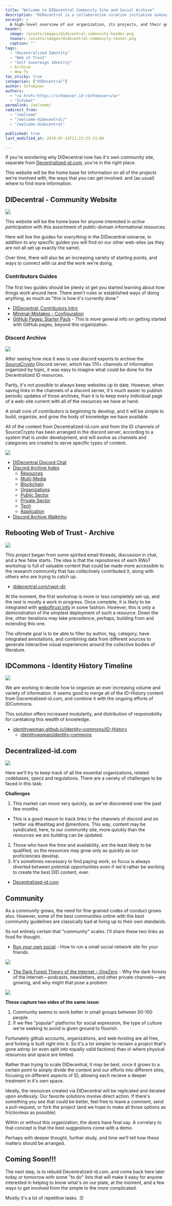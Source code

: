 ```yaml
---
title: "Welcome to DIDecentral Community Site and Social Archive"
description: "DIDecentral is a collaborative curation initiative aiming to create quality educational content related to Decentralized Identity: Principles, Specs, Code and Initiatives."
excerpt: >
  A high-level overview of our organization, its projects, and their general state of development.
header:
  image: /assets/images/didecentral-community-header.png
  teaser: /assets/images/didecentral-community-teaser.png
  caption: ""
tags: 
  - "Decentralized Identity"
  - "Web of Trust"
  - "Self Sovereign Identity"
  - Archive
  - How-To
toc_sticky: true
categories: ["DIDecentral"]
author: Infominer
authors: 
  - "<a href='https://infominer.id'>Infominer</a>"
  - "Infobot"
permalink: /welcome/
redirect_from:
  - "/welcome"
  - "/welcome-didecentral/"
  - "/welcome-didecentral"

published: true
last_modified_at: 2019-07-14T11:22:33-23:00

---
```


<!--this comment is for demonstration purposes https://didecentral.com/contributors-quickstart/ -->

If you're wondering why DIDecentral now has it's own community site, separate from [Decentralized-id.com](https://decentralized-id.com), you're in the right place.

This website will be the home base for information on all of the projects we're involved with, the ways that you can get involved. and (as usual) where to find more information.

## DIDecentral - Community Website

![](https://imgur.com/mWR3qCf.png)

This website will be the home base for anyone interested in *active participation* with this assortment of public-domain informational resources. 

Here will live the guides for *everything* in the DIDecentral universe, in addition to any specific guides you will find on our other web-sites (as they are not all set up exactly the same).

Over time, there will also be an increasing variety of starting points, and ways to connect with us and the work we're doing.

### Contributors Guides

The first two guides should be plenty ot get you started learning about how things work around here. There aren't rules or established ways of doing anything, as much as "this is how it's currently done."

* [DIDecentral: Contributors Intro](/contributors-intro/)
* [Minimal-Mistakes - Configuration](/website-configuration/)
* [GitHub Pages: Starter Pack](https://web-work.tools/github-pages-starter-pack/) - This is more general info on getting started with GitHub pages, beyond this organization.


### Discord Archive

![](https://imgur.com/6kSmrVQ.png)

After seeing how nice it was to use discord exports to archive the [SourceCrypto](https://sourcecrypto.pub) Discord server, which has 170+ channels of information organized by topic, it was easy to imagine what could be done for the Decentralized ID resources.

Partly, it's not possible to always keep websites up to date. However, when saving links in the channels of a discord server, it's much easier to publish periodic updates of those archives, than it is to keep every individual page of a web-site current with all of the resources we have at hand.

A small core of contributors is beginning to develop, and it will be simple to build, organize, and grow the body of knowledge we have available.

All of the content from Decentralized-id.com and from the ID channels of SourceCrypto has been arranged in the discord server, according to a system that is under development, and will evolve as channels and categories are created to serve specific types of content.

[![](https://imgur.com/Kej8Wye.png)](https://discord.gg/eYm2XvZ)

* [DIDecentral Discord Chat](https://discord.gg/eYm2XvZ)
* [Discord Archive Index](/didisco/)
  - [Resources](/didisco/resources/)
  - [Multi-Media](/didisco/multi-media/)
  - [Blockchain](/didisco/blockchain/)
  - [Organizations](/didisco/organizations/)
  - [Public Sector](/didisco/public-sector/)
  - [Private Sector](/didisco/private-sector/)
  - [Tech](/didisco/tech/)
  - [Application](/didisco/application)
* [Discord Archive Walktrhu](/discord-archive-howto/)

## Rebooting Web of Trust - Archive

![](https://didecentral.com/rwot-dir/assets/images/rebooting-the-web-of-trust-header-pages.jpeg)

This project began from some spirited email threads, discussion in chat, and a few false starts. The idea is that the repositories of each RWoT workshop is full of valuable content that could be made more accessible to the research community that has collectively contributed it, along with others who are trying to catch up.

* [didecentral.com/rwot-dir](https://didecentral.com/rwot-dir/)

At the moment, the first workshop is more or less completely set-up, and the rest is mostly a work in progress. Once complete, it is likely to be integrated with [weboftrust.info](https://www.weboftrust.info/) in some fashion. However, this is only a demonstration of the simplest deployment of such a resource. Down the line, other iterations may take precedence, perhaps, building from and extending this one.

The ultimate goal is to be able to filter by author, tag, category, have integrated annotations, and combining data from different sources to generate interactive visual experiences around the collective bodies of literature.

## IDCommons - Identity History Timeline

![](https://imgur.com/0sAr1Wn.png)

We are working to decide how to organize an ever increasing volume and variety of information. It seems good to merge all of the ID-History content from Decentralized-id.com, and combine it with the ongoing efforts of IDCommons. 

This solution offers increased modularity, and distribution of responsibility for caretaking this wealth of knowledge.

* [identitywoman.github.io/identity-commons/ID-History](https://identitywoman.github.io/identity-commons/ID-History)
  * [identitywoman/identity-commons](https://github.com/identitywoman/identity-commons/)


## Decentralized-id.com

[![](https://decentralized-id.com/images/identity-decentralized.png)](https://decentralized-id.com)

Here we'll try to keep track of all the essential organizations, related codebases, specs and regulations. There are a variety of challenges to be faced in this task:

**Challenges**

1. This market can move very quickly, as we've discovered over the past few months.
  * This is a good reason to track links in the channels of discord and on twitter via #hashtag and @mentions. This way, content may be syndicated, here, to our community site, more quickly than the resources we are building can be updated.
2. Those who have the time and availability, are the least likely to be qualified, so the resources may grow only as quickly as our proficiencies develop.
3. It's sometimes necessary to find paying work, so focus is always diverted between potential opportunities even if we'd rather be working to create the best DID content, ever.

* [Decentralized-id.com](https://decentralized-id.com)

## Community

As a community grows, the need for fine grained codes of conduct grows also. However, some of the best communities online with the best community guidelines are classically bad at living up to their own standards.

Its not entirely certain that "community" scales. I'll share these two links as food for thought.

* [Run your own social](https://runyourown.social/) - How to run a small social network site for your friends.

[![](https://imgur.com/2VkekcG.png)](https://runyourown.social/)

* [The Dark Forest Theory of the Internet – OneZero](https://onezero.medium.com/the-dark-forest-theory-of-the-internet-7dc3e68a7cb1) - Why the dark forests of the internet — podcasts, newsletters, and other private channels — are growing, and why might that pose a problem

[![](https://imgur.com/53XxT59.png)](https://onezero.medium.com/the-dark-forest-theory-of-the-internet-7dc3e68a7cb1)


**These capture two sides of the same issue**:

1. Community seems to work better in small groups between 50-100 people.
2. If we flee "popular" platforms for social expression, the type of culture we're seeking to avoid is given ground to flourish.

Fortunately github accounts, organizations, and web-hosting are all free, and forking is built right into it. So it's a lot simpler to reclaim a project that's gone astray (or even split into equally valid factions) than irl where physical resources and space are limited.

Rather than trying to scale DIDecentral, it may be best, once it grows to a certain point to simply divide the content and our efforts into different sites, focusing on different aspects of ID, allowing each recieve a deeper treatment in it's own space.

Ideally, the resources created via DIDecentral will be replicated and iterated upon endlessly. Our favorite solutions involve direct action. If there's something you see that could be better, feel free to leave a comment, send a pull-request, or fork the project (and we hope to make all those options as frictionless as possible).

Within or without this organization, the doers have final say. A correlary to that concept is that the best suggestions come with a demo.

Perhaps with deeper thought, further study, and time we'll tell how these matters should be arranged.

## Coming Soon!!!

The next step, is to rebuild Decentralized-id.com, and come back here later today or tomorrow with some "to do" lists that will make it easy for anyone interested in helping to know what's on our plate, at the moment, and a few ways to get involved from the simple to the more complicated. 

Mostly it's a lot of repetitive tasks. :D
